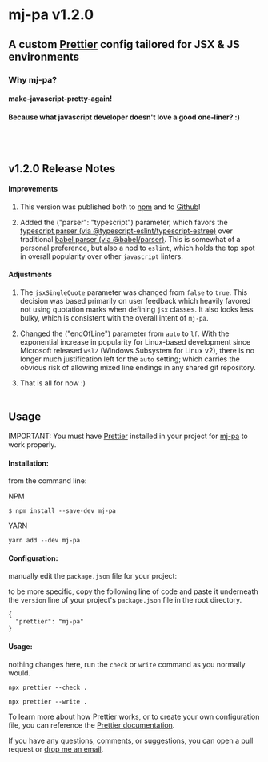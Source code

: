 # mj-pa v1.2.0

## A custom [Prettier](https://prettier.io) config tailored for JSX & JS environments

### Why mj-pa?

#### make-javascript-pretty-again!

#### Because what javascript developer doesn't love a good one-liner? :)
<br></br>

## v1.2.0 Release Notes

#### Improvements

1. This version was published both to [npm](https://www.npmjs.com/package/mj-pa) and to [Github](https://github.com/killshot13/mj-pa/packages/)!

2. Added the ("parser": "typescript") parameter, which favors the [typescript parser (via @typescript-eslint/typescript-estree)](https://github.com/typescript-eslint/typescript-eslint) over traditional [babel parser (via @babel/parser)](https://github.com/babel/babel/tree/main/packages/babel-parser). This is somewhat of a personal preference, but also a nod to `eslint`, which holds the top spot in overall popularity over other `javascript` linters.

#### Adjustments

1. The `jsxSingleQuote` parameter was changed from `false` to `true`. This decision was based primarily on user feedback which heavily favored not using quotation marks when defining `jsx` classes. It also looks less bulky, which is consistent with the overall intent of `mj-pa`.

2. Changed the ("endOfLine") parameter from `auto` to `lf`. With the exponential increase in popularity for Linux-based development since Microsoft released `wsl2` (Windows Subsystem for Linux v2), there is no longer much justification left for the `auto` setting; which carries the obvious risk of allowing mixed line endings in any shared git repository.

3. That is all for now :)
<br></br>

## Usage

IMPORTANT: You must have [Prettier](https://www.npmjs.com/package/prettier) installed in your project for [mj-pa](https://www.npmjs.com/package/mj-pa) to work properly.

#### **Installation**:

from the command line:

NPM

```
$ npm install --save-dev mj-pa
```

YARN

```
yarn add --dev mj-pa
```

#### **Configuration**:

manually edit the `package.json` file for your project:

to be more specific, copy the following line of code and paste it underneath the `version` line of your project's `package.json` file in the root directory.

```
{
  "prettier": "mj-pa"
}
```

#### **Usage**:

nothing changes here, run the `check` or `write` command as you normally would.

```
npx prettier --check .
```

```
npx prettier --write .
```

To learn more about how Prettier works, or to create your own configuration file, you can reference the [Prettier documentation](https://prettier.io/docs/en/index.html).

If you have any questions, comments, or suggestions, you can open a pull request or [drop me an email](mailto:dmreh@outlook.com).
